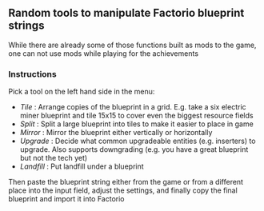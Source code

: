 ## Random tools to manipulate Factorio blueprint strings

While there are already some of those functions built as mods to the
game, one can not use mods while playing for the achievements

### Instructions

Pick a tool on the left hand side in the menu:

- *Tile* : Arrange copies of the blueprint in a grid.  E.g. take a six
  electric miner blueprint and tile 15x15 to cover even the biggest
  resource fields
- *Split* : Split a large blueprint into tiles to make it easier to
  place in game
- *Mirror* : Mirror the blueprint either vertically or horizontally
- *Upgrade* : Decide what common upgradeable entities (e.g. inserters)
  to upgrade.  Also supports downgrading (e.g. you have a great
  blueprint but not the tech yet)
- *Landfill* : Put landfill under a blueprint

Then paste the blueprint string either from the game or from a different
place into the input field, adjust the settings, and finally copy the
final blueprint and import it into Factorio

